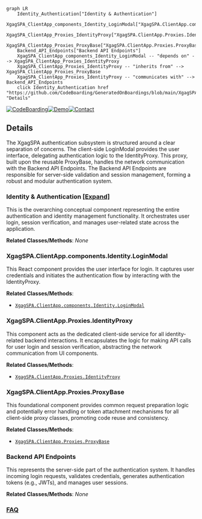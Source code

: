 ```mermaid
graph LR
    Identity_Authentication["Identity & Authentication"]
    XgagSPA_ClientApp_components_Identity_LoginModal["XgagSPA.ClientApp.components.Identity.LoginModal"]
    XgagSPA_ClientApp_Proxies_IdentityProxy["XgagSPA.ClientApp.Proxies.IdentityProxy"]
    XgagSPA_ClientApp_Proxies_ProxyBase["XgagSPA.ClientApp.Proxies.ProxyBase"]
    Backend_API_Endpoints["Backend API Endpoints"]
    XgagSPA_ClientApp_components_Identity_LoginModal -- "depends on" --> XgagSPA_ClientApp_Proxies_IdentityProxy
    XgagSPA_ClientApp_Proxies_IdentityProxy -- "inherits from" --> XgagSPA_ClientApp_Proxies_ProxyBase
    XgagSPA_ClientApp_Proxies_IdentityProxy -- "communicates with" --> Backend_API_Endpoints
    click Identity_Authentication href "https://github.com/CodeBoarding/GeneratedOnBoardings/blob/main/XgagSPA/Identity_Authentication.md" "Details"
```

[![CodeBoarding](https://img.shields.io/badge/Generated%20by-CodeBoarding-9cf?style=flat-square)](https://github.com/CodeBoarding/GeneratedOnBoardings)[![Demo](https://img.shields.io/badge/Try%20our-Demo-blue?style=flat-square)](https://www.codeboarding.org/demo)[![Contact](https://img.shields.io/badge/Contact%20us%20-%20contact@codeboarding.org-lightgrey?style=flat-square)](mailto:contact@codeboarding.org)

## Details

The XgagSPA authentication subsystem is structured around a clear separation of concerns. The client-side LoginModal provides the user interface, delegating authentication logic to the IdentityProxy. This proxy, built upon the reusable ProxyBase, handles the network communication with the Backend API Endpoints. The Backend API Endpoints are responsible for server-side validation and session management, forming a robust and modular authentication system.

### Identity & Authentication [[Expand]](./Identity_Authentication.md)
This is the overarching conceptual component representing the entire authentication and identity management functionality. It orchestrates user login, session verification, and manages user-related state across the application.


**Related Classes/Methods**: _None_

### XgagSPA.ClientApp.components.Identity.LoginModal
This React component provides the user interface for login. It captures user credentials and initiates the authentication flow by interacting with the IdentityProxy.


**Related Classes/Methods**:

- <a href="https://github.com/DrNerf/XgagSPA/blob/master/XgagSPA/ClientApp/components/Identity/LoginModal.tsx" target="_blank" rel="noopener noreferrer">`XgagSPA.ClientApp.components.Identity.LoginModal`</a>


### XgagSPA.ClientApp.Proxies.IdentityProxy
This component acts as the dedicated client-side service for all identity-related backend interactions. It encapsulates the logic for making API calls for user login and session verification, abstracting the network communication from UI components.


**Related Classes/Methods**:

- <a href="https://github.com/DrNerf/XgagSPA/blob/master/XgagSPA/ClientApp/Proxies/IdentityProxy.tsx" target="_blank" rel="noopener noreferrer">`XgagSPA.ClientApp.Proxies.IdentityProxy`</a>


### XgagSPA.ClientApp.Proxies.ProxyBase
This foundational component provides common request preparation logic and potentially error handling or token attachment mechanisms for all client-side proxy classes, promoting code reuse and consistency.


**Related Classes/Methods**:

- <a href="https://github.com/DrNerf/XgagSPA/blob/master/XgagSPA/ClientApp/Proxies/ProxyBase.tsx" target="_blank" rel="noopener noreferrer">`XgagSPA.ClientApp.Proxies.ProxyBase`</a>


### Backend API Endpoints
This represents the server-side part of the authentication system. It handles incoming login requests, validates credentials, generates authentication tokens (e.g., JWTs), and manages user sessions.


**Related Classes/Methods**: _None_



### [FAQ](https://github.com/CodeBoarding/GeneratedOnBoardings/tree/main?tab=readme-ov-file#faq)